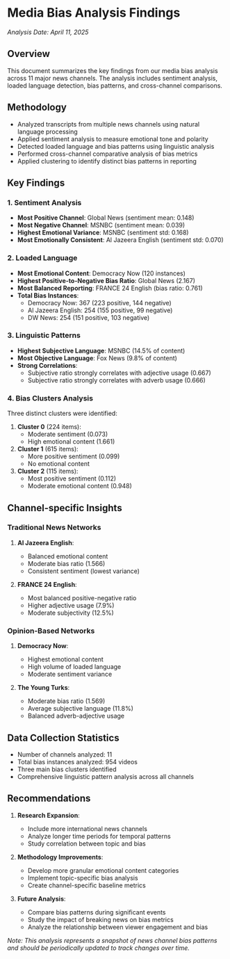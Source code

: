 # Media Bias Analysis Findings
*Analysis Date: April 11, 2025*

## Overview
This document summarizes the key findings from our media bias analysis across 11 major news channels. The analysis includes sentiment analysis, loaded language detection, bias patterns, and cross-channel comparisons.

## Methodology
- Analyzed transcripts from multiple news channels using natural language processing
- Applied sentiment analysis to measure emotional tone and polarity
- Detected loaded language and bias patterns using linguistic analysis
- Performed cross-channel comparative analysis of bias metrics
- Applied clustering to identify distinct bias patterns in reporting

## Key Findings

### 1. Sentiment Analysis
- **Most Positive Channel**: Global News (sentiment mean: 0.148)
- **Most Negative Channel**: MSNBC (sentiment mean: 0.039)
- **Highest Emotional Variance**: MSNBC (sentiment std: 0.168)
- **Most Emotionally Consistent**: Al Jazeera English (sentiment std: 0.070)

### 2. Loaded Language
- **Most Emotional Content**: Democracy Now (120 instances)
- **Highest Positive-to-Negative Bias Ratio**: Global News (2.167)
- **Most Balanced Reporting**: FRANCE 24 English (bias ratio: 0.761)
- **Total Bias Instances**:
  - Democracy Now: 367 (223 positive, 144 negative)
  - Al Jazeera English: 254 (155 positive, 99 negative)
  - DW News: 254 (151 positive, 103 negative)

### 3. Linguistic Patterns
- **Highest Subjective Language**: MSNBC (14.5% of content)
- **Most Objective Language**: Fox News (9.8% of content)
- **Strong Correlations**:
  - Subjective ratio strongly correlates with adjective usage (0.667)
  - Subjective ratio strongly correlates with adverb usage (0.666)

### 4. Bias Clusters Analysis
Three distinct clusters were identified:
1. **Cluster 0** (224 items):
   - Moderate sentiment (0.073)
   - High emotional content (1.661)
2. **Cluster 1** (615 items):
   - More positive sentiment (0.099)
   - No emotional content
3. **Cluster 2** (115 items):
   - Most positive sentiment (0.112)
   - Moderate emotional content (0.948)

## Channel-specific Insights

### Traditional News Networks
1. **Al Jazeera English**:
   - Balanced emotional content
   - Moderate bias ratio (1.566)
   - Consistent sentiment (lowest variance)

2. **FRANCE 24 English**:
   - Most balanced positive-negative ratio
   - Higher adjective usage (7.9%)
   - Moderate subjectivity (12.5%)

### Opinion-Based Networks
1. **Democracy Now**:
   - Highest emotional content
   - High volume of loaded language
   - Moderate sentiment variance

2. **The Young Turks**:
   - Moderate bias ratio (1.569)
   - Average subjective language (11.8%)
   - Balanced adverb-adjective usage

## Data Collection Statistics
- Number of channels analyzed: 11
- Total bias instances analyzed: 954 videos
- Three main bias clusters identified
- Comprehensive linguistic pattern analysis across all channels

## Recommendations
1. **Research Expansion**:
   - Include more international news channels
   - Analyze longer time periods for temporal patterns
   - Study correlation between topic and bias

2. **Methodology Improvements**:
   - Develop more granular emotional content categories
   - Implement topic-specific bias analysis
   - Create channel-specific baseline metrics

3. **Future Analysis**:
   - Compare bias patterns during significant events
   - Study the impact of breaking news on bias metrics
   - Analyze the relationship between viewer engagement and bias

*Note: This analysis represents a snapshot of news channel bias patterns and should be periodically updated to track changes over time.*

